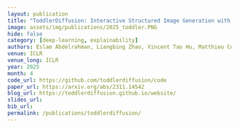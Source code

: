 ```yaml
---
layout: publication
title: "ToddlerDiffusion: Interactive Structured Image Generation with Cascaded Schrödinger Bridge"
image: assets/img/publications/2025_toddler.PNG
hide: false
category: [deep-learning, explainability]
authors: Eslam Abdelrahman, Liangbing Zhao, Vincent Tao Hu, Matthieu Cord, Patrick Perez, Mohamed Elhoseiny
venue: ICLR
venue_long: ICLR
year: 2025
month: 4
code_url: https://github.com/toddlerdiffusion/code
paper_url: https://arxiv.org/abs/2311.14542
blog_url: https://toddlerdiffusion.github.io/website/
slides_url:
bib_url:
permalink: /publications/toddlerdiffusion/
---
```

